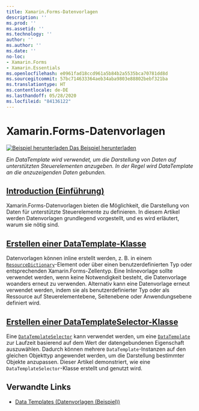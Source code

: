 ```yaml
---
title: Xamarin.Forms-Datenvorlagen
description: ''
ms.prod: ''
ms.assetid: ''
ms.technology: ''
author: ''
ms.author: ''
ms.date: ''
no-loc:
- Xamarin.Forms
- Xamarin.Essentials
ms.openlocfilehash: e0961fad18ccd961a5b84b2a5535bca70781dd8d
ms.sourcegitcommit: 57bc714633364aeb34aba9803e88802bebf321ba
ms.translationtype: HT
ms.contentlocale: de-DE
ms.lasthandoff: 05/28/2020
ms.locfileid: "84136122"
---
```

# <a name="xamarinforms-data-templates"></a>Xamarin.Forms-Datenvorlagen

[![Beispiel herunterladen](~/media/shared/download.png) Das Beispiel herunterladen](https://docs.microsoft.com/samples/xamarin/xamarin-forms-samples/templates-datatemplates)

_Ein DataTemplate wird verwendet, um die Darstellung von Daten auf unterstützten Steuerelementen anzugeben. In der Regel wird DataTemplate an die anzuzeigenden Daten gebunden._

## <a name="introduction"></a>[Introduction (Einführung)](introduction.md)

Xamarin.Forms-Datenvorlagen bieten die Möglichkeit, die Darstellung von Daten für unterstützte Steuerelemente zu definieren. In diesem Artikel werden Datenvorlagen grundlegend vorgestellt, und es wird erläutert, warum sie nötig sind.

## <a name="creating-a-datatemplate"></a>[Erstellen einer DataTemplate-Klasse](creating.md)

Datenvorlagen können inline erstellt werden, z. B. in einem [`ResourceDictionary`](xref:Xamarin.Forms.ResourceDictionary)-Element oder über einen benutzerdefinierten Typ oder entsprechenden Xamarin.Forms-Zellentyp. Eine Inlinevorlage sollte verwendet werden, wenn keine Notwendigkeit besteht, die Datenvorlage woanders erneut zu verwenden. Alternativ kann eine Datenvorlage erneut verwendet werden, indem sie als benutzerdefinierter Typ oder als Ressource auf Steuerelementebene, Seitenebene oder Anwendungsebene definiert wird.

## <a name="creating-a-datatemplateselector"></a>[Erstellen einer DataTemplateSelector-Klasse](selector.md)

Eine [`DataTemplateSelector`](xref:Xamarin.Forms.DataTemplateSelector) kann verwendet werden, um eine [`DataTemplate`](xref:Xamarin.Forms.DataTemplate) zur Laufzeit basierend auf dem Wert der datengebundenen Eigenschaft auszuwählen. Dadurch können mehrere `DataTemplate`-Instanzen auf den gleichen Objekttyp angewendet werden, um die Darstellung bestimmter Objekte anzupassen. Dieser Artikel demonstriert, wie eine `DataTemplateSelector`-Klasse erstellt und genutzt wird.

## <a name="related-links"></a>Verwandte Links

- [Data Templates (Datenvorlagen (Beispiel))](https://docs.microsoft.com/samples/xamarin/xamarin-forms-samples/templates-datatemplates)
